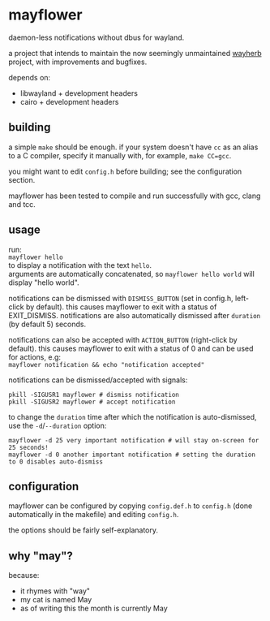 # mayflower
daemon-less notifications without dbus for wayland.

a project that intends to maintain the now seemingly unmaintained [wayherb](https://github.com/Vixeliz/Wayherb) project, with improvements and bugfixes.  

depends on:
- libwayland + development headers
- cairo + development headers

## building

a simple `make` should be enough. if your system doesn't have `cc` as an alias to a C compiler, specify it manually with, for example, `make CC=gcc`.

you might want to edit `config.h` before building; see the configuration section.

mayflower has been tested to compile and run successfully with gcc, clang and tcc.

## usage

run:  
`mayflower hello`  
to display a notification with the text `hello`.  
arguments are automatically concatenated, so `mayflower hello world` will display "hello world".  

notifications can be dismissed with `DISMISS_BUTTON` (set in config.h, left-click by default). this causes mayflower to exit with a status of EXIT_DISMISS. notifications are also automatically dismissed after `duration` (by default 5) seconds.

notifications can also be accepted with `ACTION_BUTTON` (right-click by default). this causes mayflower to exit with a status of 0 and can be used for actions, e.g:  
`mayflower notification && echo "notification accepted"`

notifications can be dismissed/accepted with signals:
```
pkill -SIGUSR1 mayflower # dismiss notification
pkill -SIGUSR2 mayflower # accept notification
```

to change the `duration` time after which the notification is auto-dismissed, use the `-d`/`--duration` option:
```
mayflower -d 25 very important notification # will stay on-screen for 25 seconds!
mayflower -d 0 another important notification # setting the duration to 0 disables auto-dismiss
```

## configuration

mayflower can be configured by copying `config.def.h` to `config.h` (done automatically in the makefile) and editing `config.h`.  

the options should be fairly self-explanatory.

## why "may"?

because:

- it rhymes with "way"
- my cat is named May
- as of writing this the month is currently May
